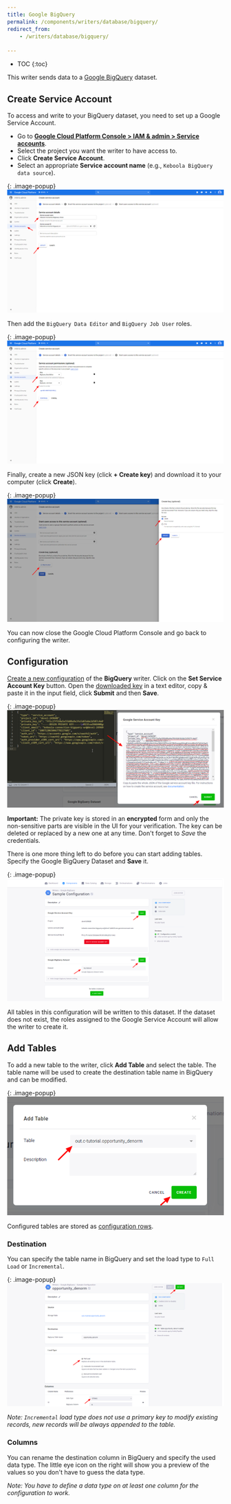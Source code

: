 ```yaml
---
title: Google BigQuery
permalink: /components/writers/database/bigquery/
redirect_from:
    - /writers/database/bigquery/

---
```


* TOC
{:toc}

This writer sends data to a [Google BigQuery](https://cloud.google.com/bigquery/) dataset.

## Create Service Account
To access and write to your BigQuery dataset, you need to set up a Google Service Account. 

- Go to [**Google Cloud Platform Console > IAM & admin > Service accounts**](https://console.cloud.google.com/iam-admin/serviceaccounts).
- Select the project you want the writer to have access to.
- Click **Create Service Account**.
- Select an appropriate **Service account name** (e.g., `Keboola BigQuery data source`).

{: .image-popup}
![Screenshot - Create service account](/components/writers/database/bigquery/google-1.png)

Then add the `BigQuery Data Editor` and `BigQuery Job User` roles.

{: .image-popup}
![Screenshot - Create service account](/components/writers/database/bigquery/google-2.png)

Finally, create a new JSON key (click **+ Create key**) and download it to your computer (click **Create**).

{: .image-popup}
![Screenshot - Create service account](/components/writers/database/bigquery/google-3.png)

You can now close the Google Cloud Platform Console and go back to configuring the writer.

## Configuration
[Create a new configuration](/components/#creating-component-configuration) of the **BigQuery** writer.
Click on the **Set Service Account Key** button. 
Open the [downloaded key](#create-service-account) in a text editor, copy & paste it in the input field, click **Submit** and then **Save**. 

{: .image-popup}
![Screenshot - Copy & Paste Service Account Key](/components/writers/database/bigquery/bigquery-1.png)

**Important:** The private key is stored in an **encrypted** form and only the non-sensitive parts are visible in the UI for your verification. 
The key can be deleted or replaced by a new one at any time. Don't forget to *Save* the credentials.

There is one more thing left to do before you can start adding tables. Specify the Google BigQuery Dataset and **Save** it.

{: .image-popup}
![Screenshot - BigQuery Dataset](/components/writers/database/bigquery/bigquery-2.png)

All tables in this configuration will be written to this dataset. 
If the dataset does not exist, the roles assigned to the Google Service Account will allow the writer to create it.

## Add Tables
To add a new table to the writer, click **Add Table** and select the table. 
The table name will be used to create the destination table name in BigQuery and can be modified.

{: .image-popup}
![Screenshot - Add Table](/components/writers/database/bigquery/bigquery-3.png)

Configured tables are stored as [configuration rows](/components/#configuration-rows).

### Destination
You can specify the table name in BigQuery and set the load type to `Full Load` or `Incremental`. 

{: .image-popup}
![Screenshot - Table Detail](/components/writers/database/bigquery/bigquery-4.png)

*Note: `Incremental` load type does not use a primary key to modify existing records, new records will be always appended to the table.*

### Columns
You can rename the destination column in BigQuery and specify the used data type. 
The little eye icon on the right will show you a preview of the values so you don't have to guess the data type. 

*Note: You have to define a data type on at least one column for the configuration to work.* 
